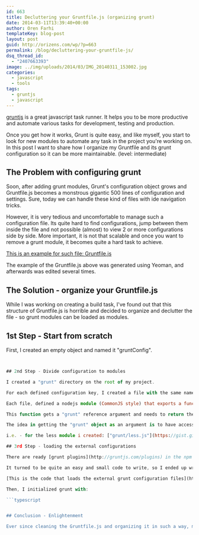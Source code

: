 ```yaml
---
id: 663
title: Decluttering your Gruntfile.js (organizing grunt)
date: 2014-03-11T13:39:40+00:00
author: Oren Farhi
templateKey: blog-post
layout: post
guid: http://orizens.com/wp/?p=663
permalink: /blog/decluttering-your-gruntfile-js/
dsq_thread_id:
  - "2407663393"
image: ../img/uploads/2014/03/IMG_20140311_153002.jpg
categories:
  - javascript
  - tools
tags:
  - gruntjs
  - javascript
---
```


[gruntjs](http://gruntjs.com/) is a great javascript task runner. It helps you to be more productive and automate various tasks for development, testing and production.

Once you get how it works, Grunt is quite easy, and like myself, you start to look for new modules to automate any task in the project you're working on. In this post I want to share how I organize my Gruntfile and its grunt configuration so it can be more maintainable. (level: intermediate)

<!--more-->

## The Problem with configuring grunt

Soon, after adding grunt modules, Grunt's configuration object grows and Gruntfile.js becomes a monstrous gigantic 500 lines of configuration and settings. Sure, today we can handle these kind of files with ide navigation tricks.

However, it is very tedious and uncomfortable to manage such a configuration file. Its quite hard to find configurations, jump between them inside the file and not possible (almost) to view 2 or more configurations side by side. More important, it is not that scalable and once you want to remove a grunt module, it becomes quite a hard task to achieve.

[This is an example for such file: Gruntfile.js](https://gist.github.com/orizens/9485151)

The example of the Gruntfile.js above was generated using Yeoman, and afterwards was edited several times.

## The Solution - organize your Gruntfile.js

While I was working on creating a build task, I've found out that this structure of Gruntfile.js is horrible and decided to organize and declutter the file - so grunt modules can be loaded as modules.

## 1st Step - Start from scratch

First, I created an empty object and named it "gruntConfig".

````typescript


## 2nd Step - Divide configuration to modules

I created a "grunt" directory on the root of my project.

For each defined configuration key, I created a file with the same name of the key.

Each file, defined a nodejs module (CommonJS style) that exports a function.

This function gets a "grunt" reference argument and needs to return the configuration json that I extracted from the grunt configuration object.

The idea in getting the "grunt" object as an argument is to have access to any grunt configuration properties, if needed.

i.e. - for the less module i created: ["grunt/less.js"](https://gist.github.com/orizens/9485171).

## 3rd Step - loading the external configurations

There are ready [grunt plugins](http://gruntjs.com/plugins) in the npm registry that can load the external configuration and initialize the configuration. However, some didn't worked out for me and i needed a way to load selected configurations.

It turned to be quite an easy and small code to write, so I ended up writing a code that requires each module (the ones I need) and adds each configuration ot the gruntConfig I created in step 1 (that's how naming each file as the key comes in handy).

[This is the code that loads the external grunt configuration files](https://gist.github.com/orizens/9488045)

Then, I initialized grunt with:

```typescript


## Conclusion - Enlightenment

Ever since cleaning the Gruntfile.js and organizing it in such a way, made it quite easy to add and testing new modules, removing unused modules and finding and configuring each one with ease. Moreover, maintaining the organized gruntfile.js became much more enjoyable and feasible.
````
